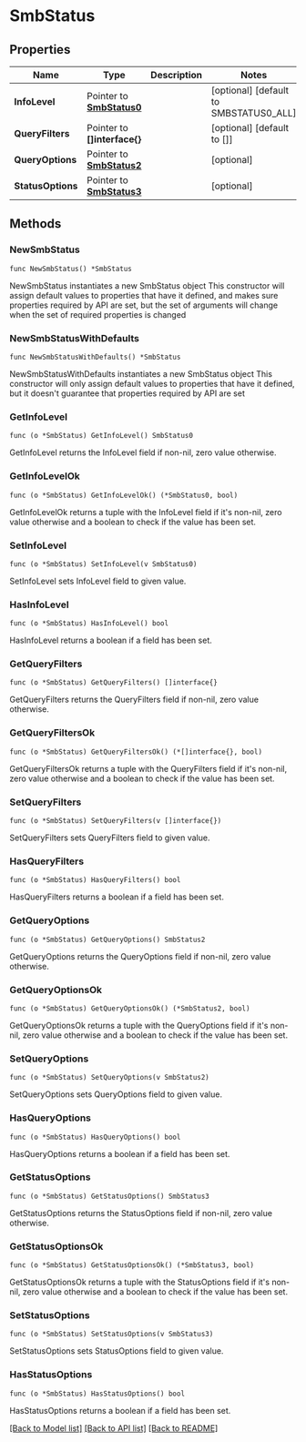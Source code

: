 # SmbStatus

## Properties

Name | Type | Description | Notes
------------ | ------------- | ------------- | -------------
**InfoLevel** | Pointer to [**SmbStatus0**](SmbStatus0.md) |  | [optional] [default to SMBSTATUS0_ALL]
**QueryFilters** | Pointer to **[]interface{}** |  | [optional] [default to []]
**QueryOptions** | Pointer to [**SmbStatus2**](SmbStatus2.md) |  | [optional] 
**StatusOptions** | Pointer to [**SmbStatus3**](SmbStatus3.md) |  | [optional] 

## Methods

### NewSmbStatus

`func NewSmbStatus() *SmbStatus`

NewSmbStatus instantiates a new SmbStatus object
This constructor will assign default values to properties that have it defined,
and makes sure properties required by API are set, but the set of arguments
will change when the set of required properties is changed

### NewSmbStatusWithDefaults

`func NewSmbStatusWithDefaults() *SmbStatus`

NewSmbStatusWithDefaults instantiates a new SmbStatus object
This constructor will only assign default values to properties that have it defined,
but it doesn't guarantee that properties required by API are set

### GetInfoLevel

`func (o *SmbStatus) GetInfoLevel() SmbStatus0`

GetInfoLevel returns the InfoLevel field if non-nil, zero value otherwise.

### GetInfoLevelOk

`func (o *SmbStatus) GetInfoLevelOk() (*SmbStatus0, bool)`

GetInfoLevelOk returns a tuple with the InfoLevel field if it's non-nil, zero value otherwise
and a boolean to check if the value has been set.

### SetInfoLevel

`func (o *SmbStatus) SetInfoLevel(v SmbStatus0)`

SetInfoLevel sets InfoLevel field to given value.

### HasInfoLevel

`func (o *SmbStatus) HasInfoLevel() bool`

HasInfoLevel returns a boolean if a field has been set.

### GetQueryFilters

`func (o *SmbStatus) GetQueryFilters() []interface{}`

GetQueryFilters returns the QueryFilters field if non-nil, zero value otherwise.

### GetQueryFiltersOk

`func (o *SmbStatus) GetQueryFiltersOk() (*[]interface{}, bool)`

GetQueryFiltersOk returns a tuple with the QueryFilters field if it's non-nil, zero value otherwise
and a boolean to check if the value has been set.

### SetQueryFilters

`func (o *SmbStatus) SetQueryFilters(v []interface{})`

SetQueryFilters sets QueryFilters field to given value.

### HasQueryFilters

`func (o *SmbStatus) HasQueryFilters() bool`

HasQueryFilters returns a boolean if a field has been set.

### GetQueryOptions

`func (o *SmbStatus) GetQueryOptions() SmbStatus2`

GetQueryOptions returns the QueryOptions field if non-nil, zero value otherwise.

### GetQueryOptionsOk

`func (o *SmbStatus) GetQueryOptionsOk() (*SmbStatus2, bool)`

GetQueryOptionsOk returns a tuple with the QueryOptions field if it's non-nil, zero value otherwise
and a boolean to check if the value has been set.

### SetQueryOptions

`func (o *SmbStatus) SetQueryOptions(v SmbStatus2)`

SetQueryOptions sets QueryOptions field to given value.

### HasQueryOptions

`func (o *SmbStatus) HasQueryOptions() bool`

HasQueryOptions returns a boolean if a field has been set.

### GetStatusOptions

`func (o *SmbStatus) GetStatusOptions() SmbStatus3`

GetStatusOptions returns the StatusOptions field if non-nil, zero value otherwise.

### GetStatusOptionsOk

`func (o *SmbStatus) GetStatusOptionsOk() (*SmbStatus3, bool)`

GetStatusOptionsOk returns a tuple with the StatusOptions field if it's non-nil, zero value otherwise
and a boolean to check if the value has been set.

### SetStatusOptions

`func (o *SmbStatus) SetStatusOptions(v SmbStatus3)`

SetStatusOptions sets StatusOptions field to given value.

### HasStatusOptions

`func (o *SmbStatus) HasStatusOptions() bool`

HasStatusOptions returns a boolean if a field has been set.


[[Back to Model list]](../README.md#documentation-for-models) [[Back to API list]](../README.md#documentation-for-api-endpoints) [[Back to README]](../README.md)


